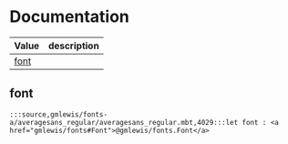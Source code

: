 # Documentation
|Value|description|
|---|---|
|[font](#font)||

## font

```moonbit
:::source,gmlewis/fonts-a/averagesans_regular/averagesans_regular.mbt,4029:::let font : <a href="gmlewis/fonts#Font">@gmlewis/fonts.Font</a>
```

